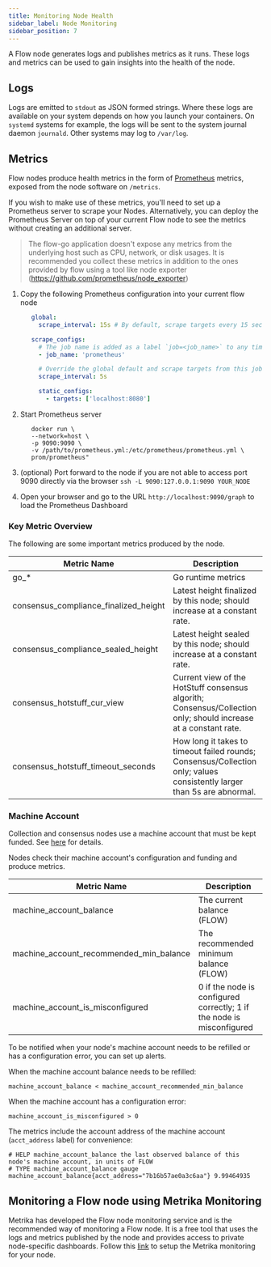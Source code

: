 ```yaml
---
title: Monitoring Node Health
sidebar_label: Node Monitoring
sidebar_position: 7
---
```


A Flow node generates logs and publishes metrics as it runs. These logs and metrics can be used to gain insights into the health of the node.

## Logs

Logs are emitted to `stdout` as JSON formed strings. Where these logs are available on your system depends on how you launch your containers. On `systemd` systems for example, the logs will be sent to the system journal daemon `journald`. Other systems may log to `/var/log`.

## Metrics

Flow nodes produce health metrics in the form of [Prometheus](https://prometheus.io) metrics, exposed from the node software on `/metrics`.

If you wish to make use of these metrics, you'll need to set up a Prometheus server to scrape your Nodes. Alternatively, you can deploy the Prometheus Server on top of your current Flow node to see the metrics without creating an additional server.

> The flow-go application doesn't expose any metrics from the underlying host such as CPU, network, or disk usages. It is recommended you collect these metrics in addition to the ones provided by flow using a tool like node exporter (https://github.com/prometheus/node_exporter)

1. Copy the following Prometheus configuration into your current flow node

   ```yaml
      global:
        scrape_interval: 15s # By default, scrape targets every 15 seconds.

      scrape_configs:
        # The job name is added as a label `job=<job_name>` to any timeseries scraped from this config.
        - job_name: 'prometheus'

        # Override the global default and scrape targets from this job every 5 seconds.
        scrape_interval: 5s

        static_configs:
          - targets: ['localhost:8080']
   ```

2. Start Prometheus server
   ```shell
      docker run \
      --network=host \
      -p 9090:9090 \
      -v /path/to/prometheus.yml:/etc/prometheus/prometheus.yml \
      prom/prometheus"
   ```
3. (optional) Port forward to the node if you are not able to access port 9090 directly via the browser
   `ssh -L 9090:127.0.0.1:9090 YOUR_NODE`

4. Open your browser and go to the URL `http://localhost:9090/graph` to load the Prometheus Dashboard

### Key Metric Overview

The following are some important metrics produced by the node.

| Metric Name                           | Description                                                                                                             |
| ------------------------------------- | ----------------------------------------------------------------------------------------------------------------------- |
| go\_\*                                | Go runtime metrics                                                                                                      |
| consensus_compliance_finalized_height | Latest height finalized by this node; should increase at a constant rate.                                               |
| consensus_compliance_sealed_height    | Latest height sealed by this node; should increase at a constant rate.                                                  |
| consensus_hotstuff_cur_view           | Current view of the HotStuff consensus algorith; Consensus/Collection only; should increase at a constant rate.         |
| consensus_hotstuff_timeout_seconds    | How long it takes to timeout failed rounds; Consensus/Collection only; values consistently larger than 5s are abnormal. |

### Machine Account

Collection and consensus nodes use a machine account that must be kept funded. See [here](../../staking/11-machine-account.md) for details.

Nodes check their machine account's configuration and funding and produce metrics.

| Metric Name                           | Description                                                                                                             |
| ------------------------------------- | ----------------------------------------------------------------------------------------------------------------------- |
| machine_account_balance                                | The current balance (FLOW) |
| machine_account_recommended_min_balance                | The recommended minimum balance (FLOW) |
| machine_account_is_misconfigured                       | 0 if the node is configured correctly; 1 if the node is misconfigured |

To be notified when your node's machine account needs to be refilled or has a configuration error, you can set up alerts.

When the machine account balance needs to be refilled:
```
machine_account_balance < machine_account_recommended_min_balance
```

When the machine account has a configuration error:
```
machine_account_is_misconfigured > 0
```

The metrics include the account address of the machine account (`acct_address` label) for convenience:
```
# HELP machine_account_balance the last observed balance of this node's machine account, in units of FLOW
# TYPE machine_account_balance gauge
machine_account_balance{acct_address="7b16b57ae0a3c6aa"} 9.99464935
```

## Monitoring a Flow node using Metrika Monitoring

Metrika has developed the Flow node monitoring service and is the recommended way of monitoring a Flow node.
It is a free tool that uses the logs and metrics published by the node and provides access to private node-specific dashboards.
Follow this [link](https://app.metrika.co/flow/node/install-agent) to setup the Metrika monitoring for your node.
